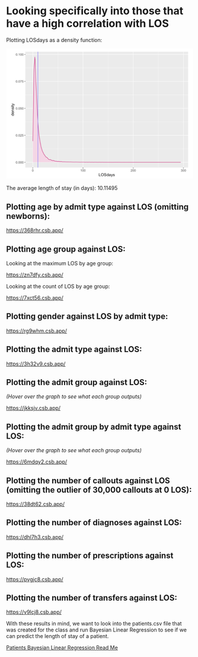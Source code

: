 # Looking specifically into those that have a high correlation with LOS 

Plotting LOSdays as a density function:

![los_density](https://github.com/EvaGostiuk/MAT4376-project-2-team-3/blob/master/MIMIC3D_DataSet/mimic_images/los_density.png?raw=true)

The average length of stay (in days): 10.11495

## Plotting age by admit type against LOS (omitting newborns):

<!--- ![age_los](https://github.com/EvaGostiuk/MAT4376-project-2-team-3/blob/master/MIMIC3D_DataSet/mimic_images/age_los.png?raw=true) -->

https://368rhr.csb.app/

## Plotting age group against LOS:

<!--- ![age_group_los](https://github.com/EvaGostiuk/MAT4376-project-2-team-3/blob/master/MIMIC3D_DataSet/mimic_images/age_group_los.png?raw=true) --> 

Looking at the maximum LOS by age group: 

https://zn7dfy.csb.app/

Looking at the count of LOS by age group:

https://7xct56.csb.app/

## Plotting gender against LOS by admit type:

<!--- ![gender_los](https://github.com/EvaGostiuk/MAT4376-project-2-team-3/blob/master/MIMIC3D_DataSet/mimic_images/gender_los.png?raw=true) -->

https://rg9whm.csb.app/

## Plotting the admit type against LOS:

<!--- ![admit_type_los](https://github.com/EvaGostiuk/MAT4376-project-2-team-3/blob/master/MIMIC3D_DataSet/mimic_images/admit_type_los.png?raw=true) -->

https://3h32v9.csb.app/

## Plotting the admit group against LOS:

*(Hover over the graph to see what each group outputs)*

<!--- ![admit_group_los](https://github.com/EvaGostiuk/MAT4376-project-2-team-3/blob/master/MIMIC3D_DataSet/mimic_images/admit_group_los.png?raw=true) -->

https://jkksjv.csb.app/

## Plotting the admit group by admit type against LOS:

*(Hover over the graph to see what each group outputs)*

https://6mdqy2.csb.app/

## Plotting the number of callouts against LOS (omitting the outlier of 30,000 callouts at 0 LOS):

<!--- ![numcallouts_los](https://github.com/EvaGostiuk/MAT4376-project-2-team-3/blob/master/MIMIC3D_DataSet/mimic_images/numcallouts_los.png?raw=true) -->

https://38dt62.csb.app/ 

## Plotting the number of diagnoses against LOS:

<!--- ![numdiag_los](https://github.com/EvaGostiuk/MAT4376-project-2-team-3/blob/master/MIMIC3D_DataSet/mimic_images/numdiag_los.png?raw=true) -->

https://dhl7h3.csb.app/ 

## Plotting the number of prescriptions against LOS:

<!--- ![numrx_los](https://github.com/EvaGostiuk/MAT4376-project-2-team-3/blob/master/MIMIC3D_DataSet/mimic_images/numrx_los.png?raw=true) -->

https://pvgjc8.csb.app/

## Plotting the number of transfers against LOS:

<!--- ![numtran_los](https://github.com/EvaGostiuk/MAT4376-project-2-team-3/blob/master/MIMIC3D_DataSet/mimic_images/numtran_los.png?raw=true) -->

https://v9lcj8.csb.app/



With these results in mind, we want to look into the patients.csv file that was created for the class and run Bayesian Linear Regression to see if we can predict the length of stay of a patient.

[Patients Bayesian Linear Regression Read Me](https://github.com/EvaGostiuk/MAT4376-project-2-team-3/blob/master/PATIENTS_DataSet/README.md)
